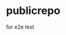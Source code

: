 # publicrepo
for e2e test




















































































































































































































































































































































































































































































































































































































































































































































































































































































































































































































































































































































































































































































































































































































































































































































































































































































































































































































































































































































































































































































































































































































































































































































































































































































































































































































































































































































































































































































































































































































































































































































































































































































































































































































































































































































































































































































































































































































